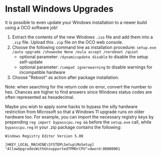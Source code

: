 # Install Windows Upgrades
It is possible to even update your Windows installation to a newer build using a OCO software job!

1. Extract the contents of the new Windows `.iso` file and add them into a `.zip` file. Upload this `.zip` file on the OCO web console.
2. Choose the following command line as installation procedure: `setup.exe /auto upgrade /showoobe None /eula accept /noreboot /quiet`
   - optional parameter: `/dynamicupdate disable` to disable the setup self-update
   - optional parameter: `/compat ignorewarning` to disable warnings for incompatible hardware
3. Choose "Reboot" as action after package installation.

Note: when searching for the return code on error, convert the number to hex. Chances are higher to find answers since Windows status codes are often represented as hexadecimal.

Maybe you wish to apply some hacks to bypass the silly hardware restriction from Microsoft so that a Windows 11 upgrade runs on older hardware too. For example, you can import the necessary registry keys by prepending `reg import bypasscpu.reg &&` before the `setup.exe` call, while `bypasscpu.reg` in your .zip package contains the following:
```
Windows Registry Editor Version 5.00

[HKEY_LOCAL_MACHINE\SYSTEM\Setup\MoSetup]
"AllowUpgradesWithUnsupportedTPMOrCPU"=dword:00000001
```
